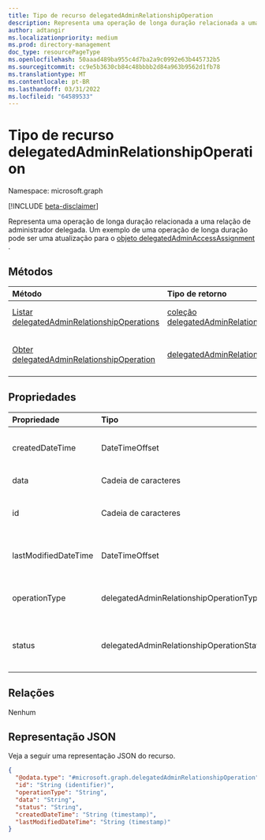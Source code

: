 ```yaml
---
title: Tipo de recurso delegatedAdminRelationshipOperation
description: Representa uma operação de longa duração relacionada a uma relação de administrador delegada.
author: adtangir
ms.localizationpriority: medium
ms.prod: directory-management
doc_type: resourcePageType
ms.openlocfilehash: 50aaad489ba955c4d7ba2a9c0992e63b445732b5
ms.sourcegitcommit: cc9e5b3630cb84c48bbbb2d84a963b9562d1fb78
ms.translationtype: MT
ms.contentlocale: pt-BR
ms.lasthandoff: 03/31/2022
ms.locfileid: "64589533"
---
```

# <a name="delegatedadminrelationshipoperation-resource-type"></a>Tipo de recurso delegatedAdminRelationshipOperation

Namespace: microsoft.graph

[!INCLUDE [beta-disclaimer](../../includes/beta-disclaimer.md)]

Representa uma operação de longa duração relacionada a uma relação de administrador delegada. Um exemplo de uma operação de longa duração pode ser uma atualização para o [objeto delegatedAdminAccessAssignment](delegatedAdminAccessAssignment.md) .

## <a name="methods"></a>Métodos
|Método|Tipo de retorno|Descrição|
|:---|:---|:---|
|[Listar delegatedAdminRelationshipOperations](../api/delegatedadminrelationship-list-operations.md)|[coleção delegatedAdminRelationshipOperation](delegatedadminrelationshipoperation.md)|Obter uma lista dos **objetos delegatedAdminRelationshipOperation** e suas propriedades.|
|[Obter delegatedAdminRelationshipOperation](../api/delegatedadminrelationshipoperation-get.md)|[delegatedAdminRelationshipOperation](delegatedadminrelationshipoperation.md)|Leia as propriedades e as relações de um **objeto delegatedAdminRelationshipOperation** .|

## <a name="properties"></a>Propriedades
|Propriedade|Tipo|Descrição|
|:---|:---|:---|
|createdDateTime|DateTimeOffset|O tempo no formato ISO 8601 e no horário UTC em que a operação de longa duração foi criada. Somente leitura.|
|data|Cadeia de caracteres|Os dados (carga) da operação. Somente leitura.|
|id|Cadeia de caracteres|O identificador exclusivo da operação de longa duração do administrador delegado. Somente leitura. Herdado da [entidade](../resources/entity.md).|
|lastModifiedDateTime|DateTimeOffset|O tempo no formato ISO 8601 e no horário UTC em que a operação de longa duração foi modificada pela última vez. Somente leitura.|
|operationType|delegatedAdminRelationshipOperationType|O tipo de operação de longa duração. Os valores possíveis são: `delegatedAdminAccessAssignmentUpdate`, `unknownFutureValue`. Somente leitura.|
|status|delegatedAdminRelationshipOperationStatus|O status da operação. Somente leitura. Os valores possíveis são: `notStarted`, `running`, `complete`, `failed`, `unknownFutureValue`. Somente leitura. Oferece suporte para `$orderBy`.|

## <a name="relationships"></a>Relações
Nenhum

## <a name="json-representation"></a>Representação JSON
Veja a seguir uma representação JSON do recurso.
<!-- {
  "blockType": "resource",
  "keyProperty": "id",
  "@odata.type": "microsoft.graph.delegatedAdminRelationshipOperation",
  "baseType": "microsoft.graph.entity",
  "openType": false
}
-->
``` json
{
  "@odata.type": "#microsoft.graph.delegatedAdminRelationshipOperation",
  "id": "String (identifier)",
  "operationType": "String",
  "data": "String",
  "status": "String",
  "createdDateTime": "String (timestamp)",
  "lastModifiedDateTime": "String (timestamp)"
}
```

